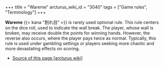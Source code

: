 +++
title = "Wareme"
arcturus_wiki_id = "3040"
tags = ["Game rules", "Terminology"]
+++

**Wareme** {{< kana "割れ目" >}} is rarely used optional rule. This rule centers on the dice roll, used to indicate the wall break. The player, whose wall is broken, may receive double the points for winning hands. However, the reverse also occurs, where the player pays twice as normal. Typically, this rule is used under gambling settings or players seeking more chaotic and more devastating effects on scoring.
- [Source of this page [arcturus wiki]](http://arcturus.su/wiki/Wareme)